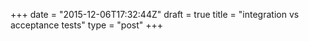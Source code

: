 +++
date = "2015-12-06T17:32:44Z"
draft = true
title = "integration vs acceptance tests"
type = "post"
+++

